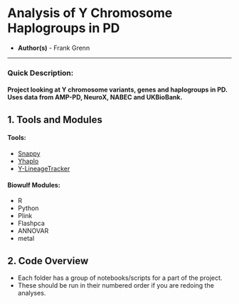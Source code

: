 # Analysis of Y Chromosome Haplogroups in PD
- **Author(s)** - Frank Grenn

---

### Quick Description:
#### Project looking at Y chromosome variants, genes and haplogroups in PD. Uses data from AMP-PD, NeuroX, NABEC and UKBioBank. 

## 1. Tools and Modules
#### Tools:
* [Snappy](https://github.com/chrisgene/snappy)
* [Yhaplo](https://github.com/23andMe/yhaplo)
* [Y-LineageTracker](https://www.picb.ac.cn/PGG/resource.php)

#### Biowulf Modules:
* R 
* Python
* Plink
* Flashpca
* ANNOVAR
* metal

## 2. Code Overview
* Each folder has a group of notebooks/scripts for a part of the project. 
* These should be run in their numbered order if you are redoing the analyses.